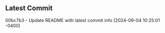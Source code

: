 
## Latest Commit
00bc7b3 - Update README with latest commit info (2024-09-04 10:25:01 -0400) <Yunxi-Zhou>
